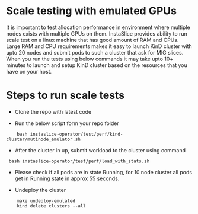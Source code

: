 # Scale testing with emulated GPUs

It is important to test allocation performance in environment where multiple nodes exists with multiple GPUs on them. InstaSlice provides ability to run scale test on a linux machine that has good amount of RAM and CPUs. Large RAM and CPU requirements makes it easy to launch KinD cluster with upto 20 nodes and submit pods to such a cluster that ask for MIG slices. When you run the tests using below commands it may take upto 10+ minutes to launch and setup KinD cluster based on the resources that you have on your host.

# Steps to run scale tests

- Clone the repo with latest code

- Run the below script form your repo folder

```console
    bash instaslice-operator/test/perf/kind-cluster/mutinode_emulator.sh
```

- After the cluster in up, submit workload to the cluster using command

```console
 bash instaslice-operator/test/perf/load_with_stats.sh 
```
- Please check if all pods are in state Running, for 10 node cluster all pods get in Running state in approx 55 seconds.

- Undeploy the cluster

```console
    make undeploy-emulated
    kind delete clusters --all
```